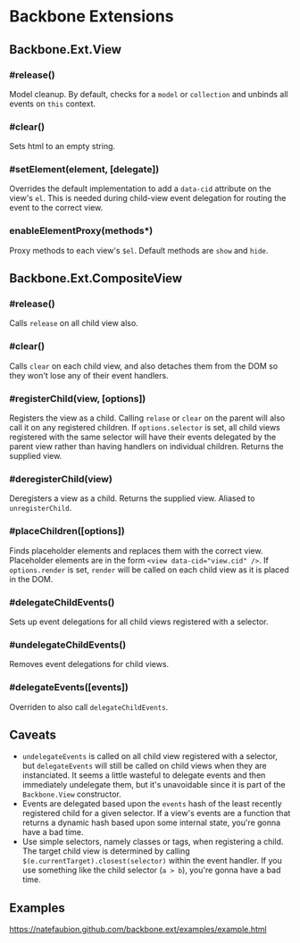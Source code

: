 # Backbone Extensions

## Backbone.Ext.View

### #release()
Model cleanup. By default, checks for a `model` or `collection` and unbinds all
events on `this` context.

### #clear()
Sets html to an empty string.

### #setElement(element, [delegate])
Overrides the default implementation to add a `data-cid` attribute on the
view's `el`. This is needed during child-view event delegation for routing the
event to the correct view.

### enableElementProxy(methods*)
Proxy methods to each view's `$el`. Default methods are `show` and `hide`.


## Backbone.Ext.CompositeView

### #release()
Calls `release` on all child view also.

### #clear()
Calls `clear` on each child view, and also detaches them from the DOM so they
won't lose any of their event handlers.

### #registerChild(view, [options])
Registers the view as a child. Calling `relase` or `clear` on the parent will
also call it on any registered children. If `options.selector` is set, all
child views registered with the same selector will have their events delegated
by the parent view rather than having handlers on individual children. Returns
the supplied view.

### #deregisterChild(view)
Deregisters a view as a child. Returns the supplied view. Aliased to
`unregisterChild`.

### #placeChildren([options])
Finds placeholder elements and replaces them with the correct view. Placeholder
elements are in the form `<view data-cid="view.cid" />`. If `options.render`
is set, `render` will be called on each child view as it is placed in the DOM.

### #delegateChildEvents()
Sets up event delegations for all child views registered with a selector.

### #undelegateChildEvents()
Removes event delegations for child views.

### #delegateEvents([events])
Overriden to also call `delegateChildEvents`.


## Caveats
* `undelegateEvents` is called on all child view registered with a selector,
but `delegateEvents` will still be called on child views when they are
instanciated. It seems a little wasteful to delegate events and then
immediately undelegate them, but it's unavoidable since it is part of the
`Backbone.View` constructor.
* Events are delegated based upon the `events` hash of the least recently
registered child for a given selector. If a view's events are a function that
returns a dynamic hash based upon some internal state, you're gonna have a bad
time.
* Use simple selectors, namely classes or tags, when registering a child. The
target child view is determined by calling `$(e.currentTarget).closest(selector)`
within the event handler. If you use something like the child selector (`a > b`),
you're gonna have a bad time.


## Examples
https://natefaubion.github.com/backbone.ext/examples/example.html
